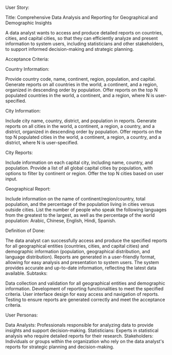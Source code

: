 User Story:

Title: Comprehensive Data Analysis and Reporting for Geographical and Demographic Insights

A data analyst wants to access and produce detailed reports on countries, cities, and capital cities,
so that they can efficiently analyze and present information to system users, including statisticians and other stakeholders, to support informed decision-making and strategic planning.

Acceptance Criteria:

Country Information:

Provide country code, name, continent, region, population, and capital.
Generate reports on all countries in the world, a continent, and a region, organized in descending order by population.
Offer reports on the top N populated countries in the world, a continent, and a region, where N is user-specified.

City Information:

Include city name, country, district, and population in reports.
Generate reports on all cities in the world, a continent, a region, a country, and a district, organized in descending order by population.
Offer reports on the top N populated cities in the world, a continent, a region, a country, and a district, where N is user-specified.

 City Reports:

Include information on each capital city, including name, country, and population.
Provide a list of all global capital cities by population, with options to filter by continent or region.
Offer the top N cities based on user input.

Geographical Report:

Include information on the name of continent/region/country, total population, and the percentage of the population living in cities versus outside cities.
List the number of people who speak the following languages from the greatest to the largest, as well as the percentage of the world population: Arabic, Chinese, English, Hindi, Spanish.

Definition of Done:

The data analyst can successfully access and produce the specified reports for all geographical entities (countries, cities, and capital cities) and demographic information (population, geographical distribution, and language distribution).
Reports are generated in a user-friendly format, allowing for easy analysis and presentation to system users.
The system provides accurate and up-to-date information, reflecting the latest data available.
Subtasks:

Data collection and validation for all geographical entities and demographic information.
Development of reporting functionalities to meet the specified criteria.
User interface design for easy access and navigation of reports.
Testing to ensure reports are generated correctly and meet the acceptance criteria.

User Personas:

Data Analysts: Professionals responsible for analyzing data to provide insights and support decision-making.
Statisticians: Experts in statistical analysis who require detailed reports for their research.
Stakeholders: Individuals or groups within the organization who rely on the data analyst's reports for strategic planning and decision-making.

